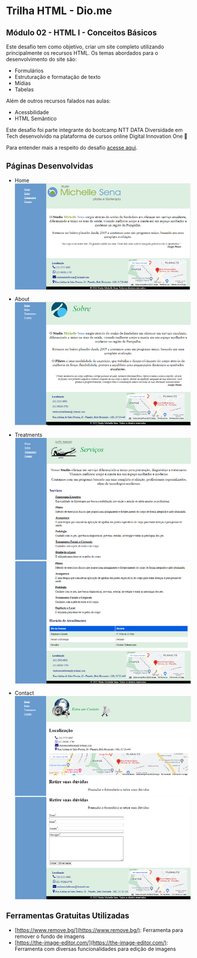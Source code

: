 # Trilha HTML - Dio.me

## Módulo 02 - HTML I - Conceitos Básicos

Este desafio tem como objetivo, criar um site completo utilizando principalmente os recursos HTML.
Os temas abordados para o desenvolvimento do site são:

- Formulários
- Estruturação e formatação de texto
- Mídias
- Tabelas

Além de outros recursos falados nas aulas:

- Acessbilidade
- HTML Semântico

Este desafio foi parte integrante do bootcamp NTT DATA Diversidade em Tech desenvolvido na plataforma de cursos
online Digital Innovation One 💎

Para entender mais a respeito do desafio [acesse aqui](https://github.com/digitalinnovationone/trilha-html-modulo-2).

## Páginas Desenvolvidas

- Home
  <img src="https://github.com/adriana-toni/trilha-html-modulo-2/blob/main/assets/images/HomePage.PNG">

- About
  <img src="https://github.com/adriana-toni/trilha-html-modulo-2/blob/main/assets/images/AboutPage.png">

- Treatments
  <img src="https://github.com/adriana-toni/trilha-html-modulo-2/blob/main/assets/images/TreatmentsPage_Part1.png">
  <img src="https://github.com/adriana-toni/trilha-html-modulo-2/blob/main/assets/images/TreatmentsPage_Part2.png">

- Contact
  <img src="https://github.com/adriana-toni/trilha-html-modulo-2/blob/main/assets/images/ContactPage_Part1.PNG">
  <img src="https://github.com/adriana-toni/trilha-html-modulo-2/blob/main/assets/images/ContactPage_Part2.PNG">

## Ferramentas Gratuitas Utilizadas

- [https://www.remove.bg/](https://www.remove.bg/): Ferramenta para remover o fundo de imagens
- [https://the-image-editor.com/](https://the-image-editor.com/): Ferramenta com diversas funcionalidades para edição de imagens
